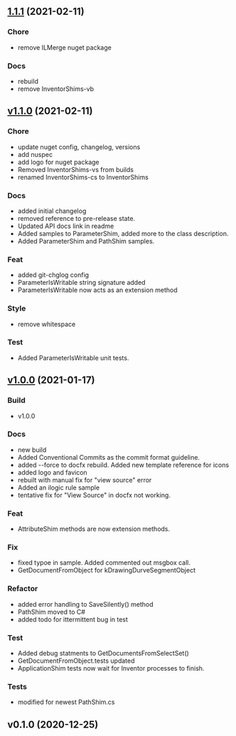 
<a name="1.1.1"></a>
## [1.1.1](https://github.com/InventorCode/InventorShims/compare/v1.1.0...1.1.1) (2021-02-11)

### Chore

* remove ILMerge nuget package

### Docs

* rebuild
* remove InventorShims-vb


<a name="v1.1.0"></a>
## [v1.1.0](https://github.com/InventorCode/InventorShims/compare/v1.0.0...v1.1.0) (2021-02-11)

### Chore

* update nuget config, changelog, versions
* add nuspec
* add logo for nuget package
* Removed InventorShims-vs from builds
* renamed InventorShims-cs to InventorShims

### Docs

* added initial changelog
* removed reference to pre-release state.
* Updated API docs link in readme
* Added samples to ParameterShim, added more to the class description.
* Added ParameterShim and PathShim samples.

### Feat

* added git-chglog config
* ParameterIsWritable string signature added
* ParameterIsWritable now acts as an extension method

### Style

* remove whitespace

### Test

* Added ParameterIsWritable unit tests.


<a name="v1.0.0"></a>
## [v1.0.0](https://github.com/InventorCode/InventorShims/compare/v0.1.0...v1.0.0) (2021-01-17)

### Build

* v1.0.0

### Docs

* new build
* Added Conventional Commits as the commit format guideline.
* added --force to docfx rebuild.  Added new template reference for icons
* added logo and favicon
* rebuilt with manual fix for "view source" error
* Added an ilogic rule sample
* tentative fix for "View Source" in docfx not working.

### Feat

* AttributeShim methods are now extension methods.

### Fix

* fixed typoe in sample.  Added commented out msgbox call.
* GetDocumentFromObject for kDrawingDurveSegmentObject

### Refactor

* added error handling to SaveSilently() method
* PathShim moved to C#
* added todo for ittermittent bug in test

### Test

* Added debug statments to GetDocumentsFromSelectSet()
* GetDocumentFromObject.tests updated
* ApplicationShim tests now wait for Inventor processes to finish.

### Tests

* modified for newest PathShim.cs


<a name="v0.1.0"></a>
## v0.1.0 (2020-12-25)

